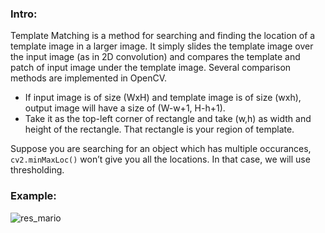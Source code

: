### Intro:
Template Matching is a method for searching and finding the location of a template image in a larger image. It simply slides the template image over the input image (as in 2D convolution) and compares the template and patch of input image under the template image. Several comparison methods are implemented in OpenCV.

- If input image is of size (WxH) and template image is of size (wxh), output image will have a size of (W-w+1, H-h+1). 
- Take it as the top-left corner of rectangle and take (w,h) as width and height of the rectangle. That rectangle is your region of template.

Suppose you are searching for an object which has multiple occurances, `cv2.minMaxLoc()` won’t give you all the locations. In that case, we will use thresholding. 

### Example:
![res_mario](https://user-images.githubusercontent.com/60208804/113759937-47e13580-9733-11eb-9c1c-c2acf373c8e6.jpg)
